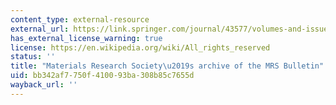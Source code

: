 ```yaml
---
content_type: external-resource
external_url: https://link.springer.com/journal/43577/volumes-and-issues
has_external_license_warning: true
license: https://en.wikipedia.org/wiki/All_rights_reserved
status: ''
title: "Materials Research Society\u2019s archive of the MRS Bulletin"
uid: bb342af7-750f-4100-93ba-308b85c7655d
wayback_url: ''
---
```

